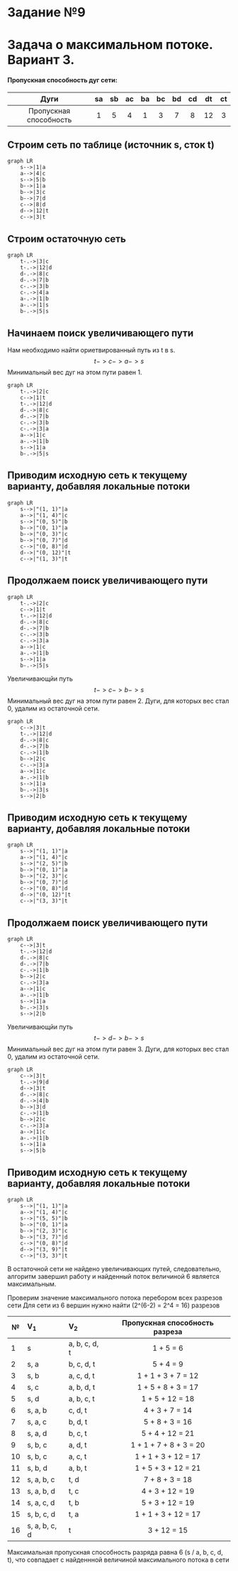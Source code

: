 # Задание №9
# Задача о максимальном потоке. Вариант 3.
#### Пропускная способность дуг сети:
|          Дуги          | sa | sb | ac | ba | bc | bd | cd | dt | ct |
|:----------------------:|:--:|:--:|:--:|:--:|:--:|:--:|:--:|:--:|:--:|
| Пропускная способность | 1  | 5  | 4  | 1  | 3  | 7  | 8  | 12 |  3 |

## Строим сеть по таблице (источник s, сток t)
```mermaid
graph LR
    s-->|1|a
    a-->|4|c
    s-->|5|b
    b-->|1|a
    b-->|3|c
    b-->|7|d
    c-->|8|d
    d-->|12|t
    c-->|3|t
```

## Строим остаточную сеть
```mermaid
graph LR
    t-.->|3|c
    t-.->|12|d
    d-.->|8|c
    d-.->|7|b
    c-.->|3|b
    c-.->|4|a
    a-.->|1|b
    a-.->|1|s
    b-.->|5|s
```

## Начинаем поиск увеличивающего пути
Нам необходимо найти ориетвированный путь из t в s.
$$t->c->a->s$$
Минимальный вес дуг на этом пути равен 1.

```mermaid
graph LR
    t-.->|2|c
    c-->|1|t
    t-.->|12|d
    d-.->|8|c
    d-.->|7|b
    c-.->|3|b
    c-.->|3|a
    a-->|1|c
    a-.->|1|b
    s-->|1|a
    b-.->|5|s
```

## Приводим исходную сеть к текущему варианту, добавляя локальные потоки
```mermaid
graph LR
    s-->|"(1, 1)"|a
    a-->|"(1, 4)"|c
    s-->|"(0, 5)"|b
    b-->|"(0, 1)"|a
    b-->|"(0, 3)"|c
    b-->|"(0, 7)"|d
    c-->|"(0, 8)"|d
    d-->|"(0, 12)"|t
    c-->|"(1, 3)"|t
```

## Продолжаем поиск увеличивающего пути

```mermaid
graph LR
    t-.->|2|c
    c-->|1|t
    t-.->|12|d
    d-.->|8|c
    d-.->|7|b
    c-.->|3|b
    c-.->|3|a
    a-->|1|c
    a-.->|1|b
    s-->|1|a
    b-.->|5|s
```

Увеличивающйи путь $$t->c->b->s$$
Минимальный вес дуг на этом пути равен 2.
Дуги, для которых вес стал 0, удалим из остаточной сети.

```mermaid
graph LR
    c-->|3|t
    t-.->|12|d
    d-.->|8|c
    d-.->|7|b
    c-.->|1|b
    b-->|2|c
    c-.->|3|a
    a-->|1|c
    a-.->|1|b
    s-->|1|a
    b-.->|3|s
    s-->|2|b
```

## Приводим исходную сеть к текущему варианту, добавляя локальные потоки
```mermaid
graph LR
    s-->|"(1, 1)"|a
    a-->|"(1, 4)"|c
    s-->|"(2, 5)"|b
    b-->|"(0, 1)"|a
    b-->|"(2, 3)"|c
    b-->|"(0, 7)"|d
    c-->|"(0, 8)"|d
    d-->|"(0, 12)"|t
    c-->|"(3, 3)"|t
```

## Продолжаем поиск увеличивающего пути

```mermaid
graph LR
    c-->|3|t
    t-.->|12|d
    d-.->|8|c
    d-.->|7|b
    c-.->|1|b
    b-->|2|c
    c-.->|3|a
    a-->|1|c
    a-.->|1|b
    s-->|1|a
    b-.->|3|s
    s-->|2|b
```

Увеличивающйи путь $$t->d->b->s$$
Минимальный вес дуг на этом пути равен 3.
Дуги, для которых вес стал 0, удалим из остаточной сети.

```mermaid
graph LR
    c-->|3|t
    t-.->|9|d
    d-->|3|t
    d-.->|8|c
    d-.->|4|b
    b-->|3|d
    c-.->|1|b
    b-->|2|c
    c-.->|3|a
    a-->|1|c
    a-.->|1|b
    s-->|1|a
    s-->|5|b
```

## Приводим исходную сеть к текущему варианту, добавляя локальные потоки
```mermaid
graph LR
    s-->|"(1, 1)"|a
    a-->|"(1, 4)"|c
    s-->|"(5, 5)"|b
    b-->|"(0, 1)"|a
    b-->|"(2, 3)"|c
    b-->|"(3, 7)"|d
    c-->|"(0, 8)"|d
    d-->|"(3, 9)"|t
    c-->|"(3, 3)"|t
```

В остаточной сети не найдено увеличивающих путей, следовательно, алгоритм завершил работу и найденный поток величиной 6 является максимальным.

Проверим значение максимального потока перебором всех разрезов сети
Для сети из 6 вершин нужно найти \(2^(6-2) = 2^4 = 16\) разрезов

| №  | V<sub>1</sub>                        | V<sub>2</sub>       | Пропускная способность разреза |
|----|:-------------------------------------|:--------------------|:------------------------------:|
| 1  | s                                    | a, b, c, d, t       | 1 + 5 = 6                      |
| 2  | s, a                                 | b, c, d, t          | 5 + 4 = 9                      |
| 3  | s, b                                 | a, c, d, t          | 1 + 1 + 3 + 7 = 12             |
| 4  | s, c                                 | a, b, d, t          | 1 + 5 + 8 + 3 = 17             |
| 5  | s, d                                 | a, b, c, t          | 1 + 5 + 12 = 18                |
| 6  | s, a, b                              | c, d, t             | 4 + 3 + 7 = 14                 |
| 7  | s, a, c                              | b, d, t             | 5 + 8 + 3 = 16                 |
| 8  | s, a, d                              | b, c, t             | 5 + 4 + 12 = 21                |
| 9  | s, b, c                              | a, d, t             | 1 + 1 + 7 + 8 + 3 = 20         |
| 10 | s, b, c                              | a, c, t             | 1 + 1 + 3 + 12 = 17            |
| 11 | s, b, d                              | a, b, t             | 1 + 5 + 3 + 12 = 21            |
| 12 | s, a, b, c                           | t, d                | 7 + 8 + 3 = 18                 |
| 13 | s, a, b, d                           | t, c                | 4 + 3 + 12 = 19                |
| 14 | s, a, c, d                           | t, b                | 5 + 3 + 12 = 19                |
| 15 | s, b, c, d                           | t, a                | 1 + 1 + 3 + 12 = 17            |
| 16 | s, a, b, c, d                        | t                   | 3 + 12 = 15                    |

Максимальная пропускная способность разряда равна 6 (s / a, b, c, d, t), что совпадает с найденнной величиной максимального потока в сети
